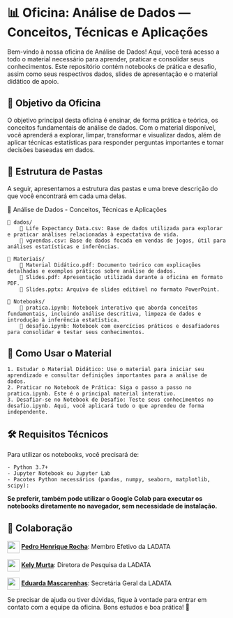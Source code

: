 <h1>📊 Oficina: Análise de Dados — Conceitos, Técnicas e Aplicações</h1>
Bem-vindo à nossa oficina de Análise de Dados! Aqui, você terá acesso a todo o material necessário para aprender, praticar e consolidar seus conhecimentos. Este repositório contém notebooks de prática e desafio, assim como seus respectivos dados, slides de apresentação e o material didático de apoio.


<h2>🎯 Objetivo da Oficina</h2>

O objetivo principal desta oficina é ensinar, de forma prática e teórica, os conceitos fundamentais de análise de dados. Com o material disponível, você aprenderá a explorar, limpar, transformar e visualizar dados, além de aplicar técnicas estatísticas para responder perguntas importantes e tomar decisões baseadas em dados.

<h2>📁 Estrutura de Pastas</h2>

A seguir, apresentamos a estrutura das pastas e uma breve descrição do que você encontrará em cada uma delas.

📂 Análise de Dados - Conceitos, Técnicas e Aplicações

    📂 dados/
        📄 Life Expectancy Data.csv: Base de dados utilizada para explorar e praticar análises relacionadas à expectativa de vida.
        📄 vgvendas.csv: Base de dados focada em vendas de jogos, útil para análises estatísticas e inferências.

    📂 Materiais/
        📄 Material Didático.pdf: Documento teórico com explicações detalhadas e exemplos práticos sobre análise de dados.
        📄 Slides.pdf: Apresentação utilizada durante a oficina em formato PDF.
        📄 Slides.pptx: Arquivo de slides editável no formato PowerPoint.

    📂 Notebooks/
        📄 pratica.ipynb: Notebook interativo que aborda conceitos fundamentais, incluindo análise descritiva, limpeza de dados e introdução à inferência estatística.
        📄 desafio.ipynb: Notebook com exercícios práticos e desafiadores para consolidar e testar seus conhecimentos.


<h2>🚀 Como Usar o Material</h2>

    1. Estudar o Material Didático: Use o material para iniciar seu aprendizado e consultar definições importantes para a análise de dados.
    2. Praticar no Notebook de Prática: Siga o passo a passo no pratica.ipynb. Este é o principal material interativo.
    3. Desafiar-se no Notebook de Desafio: Teste seus conhecimentos no desafio.ipynb. Aqui, você aplicará tudo o que aprendeu de forma independente.

<h2>🛠️ Requisitos Técnicos</h2>

Para utilizar os notebooks, você precisará de:

    - Python 3.7+
    - Jupyter Notebook ou Jupyter Lab
    - Pacotes Python necessários (pandas, numpy, seaborn, matplotlib, scipy):

**Se preferir, também pode utilizar o Google Colab para executar os notebooks diretamente no navegador, sem necessidade de instalação.**

<h2>👥 Colaboração</h2>

<a href="https://github.com/" target="blank"><img align="center" src="https://github.com/ladata-ufs/template-ladata/assets/88946365/afb7847d-94b5-4f86-980c-b807f97e31c5" witdh="28" height="28"/></a> **[Pedro Henrique Rocha](https://github.com/pedro-niHiL)**: Membro Efetivo da LADATA

<a href="https://github.com/" target="blank"><img align="center" src="https://github.com/ladata-ufs/template-ladata/assets/88946365/afb7847d-94b5-4f86-980c-b807f97e31c5" witdh="28" height="28"/></a> **[Kely Murta]()**: Diretora de Pesquisa da LADATA

<a href="https://github.com/" target="blank"><img align="center" src="https://github.com/ladata-ufs/template-ladata/assets/88946365/afb7847d-94b5-4f86-980c-b807f97e31c5" witdh="28" height="28"/></a> **[Eduarda Mascarenhas](https://github.com/dudxyz)**: Secretária Geral da LADATA

Se precisar de ajuda ou tiver dúvidas, fique à vontade para entrar em contato com a equipe da oficina. Bons estudos e boa prática! 🚀

